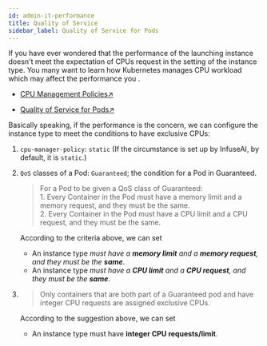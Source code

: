 ```yaml
---
id: admin-it-performance
title: Quality of Service
sidebar_label: Quality of Service for Pods
---
```


If you have ever wondered that the performance of the launching instance doesn't meet the expectation of CPUs request in the setting of the instance type. You many want to learn how Kubernetes manages CPU workload which may affect the performance you .


+ [CPU Management Policies↗](https://kubernetes.io/docs/tasks/administer-cluster/cpu-management-policies/#static-policy)

+ [Quality of Service for Pods↗](https://kubernetes.io/docs/tasks/configure-pod-container/quality-service-pod/)




Basically speaking, if the performance is the concern, we can configure the instance type to meet the conditions to have exclusive CPUs:

1. `cpu-manager-policy`: `static` (If the circumstance is set up by InfuseAI, by default, it is `static`.)

2. `QoS` classes of a Pod: `Guaranteed`; the condition for a Pod in Guaranteed.

    >For a Pod to be given a QoS class of Guaranteed:
    ><br>1. Every Container in the Pod must have a memory limit and a memory request, and they must be the same.
    ><br>2. Every Container in the Pod must have a CPU limit and a CPU request, and they must be the same.

    According to the criteria above, we can set
   + An instance type *must have a **memory limit** and a **memory request**, and they must be the **same***.
   + An instance type *must have a **CPU limit** and a **CPU request**, and they must be the **same***.

3. >Only containers that are both part of a Guaranteed pod and have integer CPU requests are assigned exclusive CPUs.

    According to the suggestion above, we can set

    + An instance type must have **integer CPU requests/limit**.
